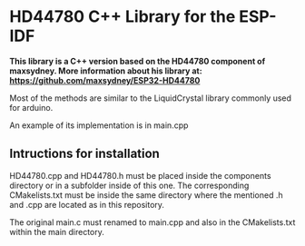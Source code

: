 <h1> HD44780 C++ Library for the ESP-IDF </h1>

<b>This library is a C++ version based on the HD44780 component of maxsydney. More information about his library at: https://github.com/maxsydney/ESP32-HD44780 </b>

<p> Most of the methods are similar to the LiquidCrystal library commonly used for arduino. </p>
<p> An example of its implementation is in main.cpp </p>

<h2> Intructions for installation </h2>
<p>HD44780.cpp and HD44780.h must be placed inside the components directory or in a subfolder inside of this one. 
  The corresponding CMakelists.txt must be inside the same directory where the mentioned .h and .cpp are located as in this repository. </p>
  <p> The original main.c must renamed to main.cpp and also in the CMakelists.txt within the main directory. </p>
